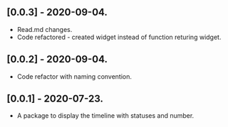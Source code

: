 ## [0.0.3] - 2020-09-04.

* Read.md changes.
* Code refactored - created widget instead of function returing widget. 

## [0.0.2] - 2020-09-04.

* Code refactor with naming convention.

## [0.0.1] - 2020-07-23.

* A package to display the timeline with statuses and number.


